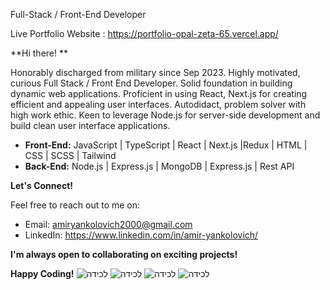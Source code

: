  Full-Stack /  Front-End Developer

 Live Portfolio Website : https://portfolio-opal-zeta-65.vercel.app/

**Hi there! **

Honorably discharged from military since Sep 2023. Highly motivated, curious Full Stack / Front End 
Developer. Solid foundation in building dynamic web applications. Proficient in using React, Next.js for 
creating efficient and appealing user interfaces. Autodidact, problem solver with high work ethic. Keen to 
leverage Node.js for server-side development and build clean user interface applications.

* **Front-End:** JavaScript | TypeScript | React | Next.js |Redux | HTML | CSS | SCSS | Tailwind 
* **Back-End:** Node.js | Express.js | MongoDB | Express.js | Rest API 




**Let's Connect!**

Feel free to reach out to me on:

* Email: amiryankolovich2000@gmail.com
* LinkedIn: https://www.linkedin.com/in/amir-yankolovich/

**I'm always open to collaborating on exciting projects!**

**Happy Coding!**
![‏‏לכידה](https://github.com/Amir2210/Portfolio/assets/107459404/906bd107-7712-4d82-9c4e-f41ac1f1c89d)
![‏‏לכידה](https://github.com/Amir2210/Portfolio/assets/107459404/04cfed0b-e459-46d8-9a55-488ae2384bf7)
![‏‏לכידה](https://github.com/Amir2210/Portfolio/assets/107459404/1892e7ca-4244-4e78-8411-787a00e750d0)
![‏‏לכידה](https://github.com/Amir2210/Portfolio/assets/107459404/79f59d66-86f1-4fec-b273-6438b28de198)



